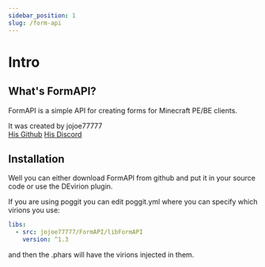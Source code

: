 ```yaml
---
sidebar_position: 1
slug: /form-api
---
```


# Intro

## What's FormAPI?

FormAPI is a simple API for creating forms for Minecraft PE/BE clients.  

It was created by jojoe77777  
[His Github](https://github.com/jojoe77777/FormAPI)
[His Discord](https://discord.gg/MzKQpWZ) 

## Installation

Well you can either download FormAPI from github and put it in your source code or use the DEvirion plugin.

If you are using poggit you can edit poggit.yml where you can specify which virions you use:

```yml
libs:
  - src: jojoe77777/FormAPI/libFormAPI
    version: ^1.3
```

and then the .phars will have the virions injected in them.
